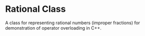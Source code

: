 # Rational Class

A class for representing rational numbers (improper fractions) for
demonstration of operator overloading in C++.

